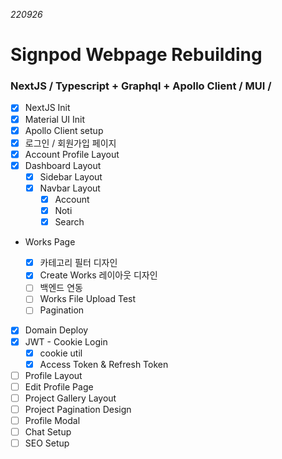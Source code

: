 _220926_

# Signpod Webpage Rebuilding

### NextJS / Typescript + Graphql + Apollo Client / MUI /

- [x] NextJS Init
- [x] Material UI Init
- [x] Apollo Client setup
- [x] 로그인 / 회원가입 페이지
- [x] Account Profile Layout
- [x] Dashboard Layout
  - [x] Sidebar Layout
  - [x] Navbar Layout
    - [x] Account
    - [x] Noti
    - [x] Search
- Works Page

  - [x] 카테고리 필터 디자인
  - [x] Create Works 레이아웃 디자인
  - [ ] 백엔드 연동
  - [ ] Works File Upload Test
  - [ ] Pagination

- [x] Domain Deploy
- [x] JWT - Cookie Login
  - [x] cookie util
  - [x] Access Token & Refresh Token
- [ ] Profile Layout
- [ ] Edit Profile Page
- [ ] Project Gallery Layout
- [ ] Project Pagination Design
- [ ] Profile Modal
- [ ] Chat Setup
- [ ] SEO Setup

